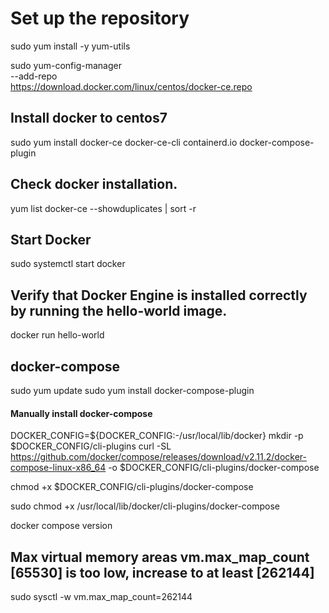 
# Set up the repository
sudo yum install -y yum-utils

sudo yum-config-manager \
    --add-repo \
    https://download.docker.com/linux/centos/docker-ce.repo

## Install docker to centos7
sudo yum install docker-ce docker-ce-cli containerd.io docker-compose-plugin

## Check docker installation.
yum list docker-ce --showduplicates | sort -r

## Start Docker
sudo systemctl start docker

## Verify that Docker Engine is installed correctly by running the hello-world image.
docker run hello-world

## docker-compose
sudo yum update
sudo yum install docker-compose-plugin

#### Manually install docker-compose
 DOCKER_CONFIG=${DOCKER_CONFIG:-/usr/local/lib/docker}
 mkdir -p $DOCKER_CONFIG/cli-plugins
 curl -SL https://github.com/docker/compose/releases/download/v2.11.2/docker-compose-linux-x86_64 -o $DOCKER_CONFIG/cli-plugins/docker-compose

 chmod +x $DOCKER_CONFIG/cli-plugins/docker-compose

 sudo chmod +x /usr/local/lib/docker/cli-plugins/docker-compose

 docker compose version

## Max virtual memory areas vm.max_map_count [65530] is too low, increase to at least [262144]
 sudo sysctl -w vm.max_map_count=262144